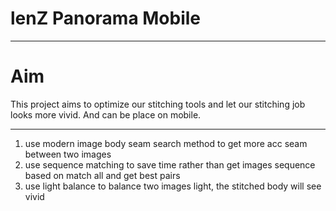 # lenZ Panorama Mobile 

---
# Aim
This project aims to optimize our stitching tools and let our stitching job looks more vivid. And can be place on mobile. 
 
---
1. use modern image body seam search method to get more acc seam between two images
2. use sequence matching to save time rather than get images sequence based on match all and get best pairs
3. use light balance to balance two images light, the stitched body will see vivid